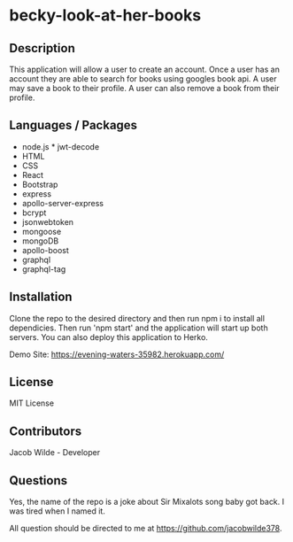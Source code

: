 # becky-look-at-her-books
## Description
This application will allow a user to create an account.  Once a user has an account they are able to search for books using googles book api.  A user may save a book to their profile.  A user can also remove a book from their profile.

## Languages / Packages
* node.js                * jwt-decode
* HTML
* CSS
* React
* Bootstrap
* express
* apollo-server-express
* bcrypt
* jsonwebtoken
* mongoose
* mongoDB
* apollo-boost
* graphql
* graphql-tag


## Installation
Clone the repo to the desired directory and then run npm i to install all dependicies.  Then run 'npm start' and the application will start up both servers.
You can also deploy this application to Herko.

Demo Site:  https://evening-waters-35982.herokuapp.com/

## License
MIT License

## Contributors
Jacob Wilde - Developer

## Questions

Yes, the name of the repo is a joke about Sir Mixalots song baby got back.  I was tired when I named it.

All question should be directed to me at https://github.com/jacobwilde378.
